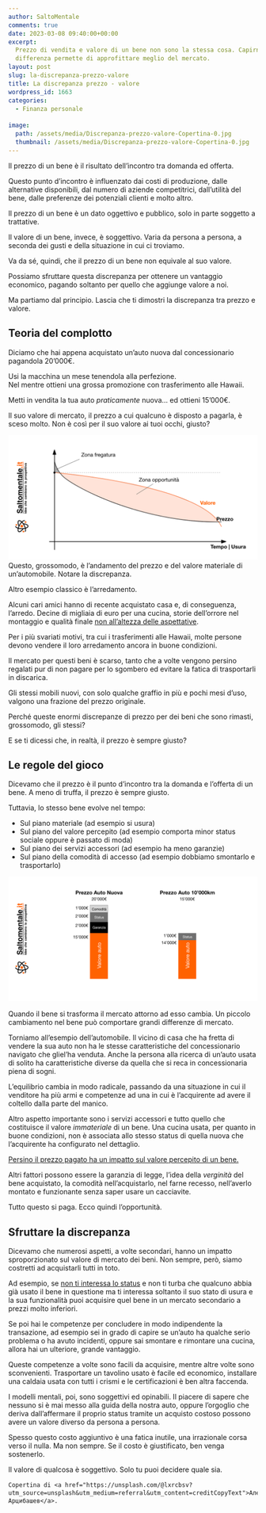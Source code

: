 ```yaml
---
author: SaltoMentale
comments: true
date: 2023-03-08 09:40:00+00:00
excerpt:
  Prezzo di vendita e valore di un bene non sono la stessa cosa. Capirne la
  differenza permette di approfittare meglio del mercato.
layout: post
slug: la-discrepanza-prezzo-valore
title: La discrepanza prezzo - valore
wordpress_id: 1663
categories:
  - Finanza personale

image:
  path: /assets/media/Discrepanza-prezzo-valore-Copertina-0.jpg
  thumbnail: /assets/media/Discrepanza-prezzo-valore-Copertina-0.jpg
---
```


Il prezzo di un bene è il risultato dell’incontro tra domanda ed offerta.

Questo punto d’incontro è influenzato dai costi di produzione, dalle alternative disponibili, dal numero di aziende competitrici, dall’utilità del bene, dalle preferenze dei potenziali clienti e molto altro.

Il prezzo di un bene è un dato oggettivo e pubblico, solo in parte soggetto a trattative.

Il valore di un bene, invece, è soggettivo. Varia da persona a persona, a seconda dei gusti e della situazione in cui ci troviamo.

Va da sé, quindi, che il prezzo di un bene non equivale al suo valore.

Possiamo sfruttare questa discrepanza per ottenere un vantaggio economico, pagando soltanto per quello che aggiunge valore a noi.

Ma partiamo dal principio. Lascia che ti dimostri la discrepanza tra prezzo e valore.

## Teoria del complotto

Diciamo che hai appena acquistato un’auto nuova dal concessionario pagandola 20’000€.

Usi la macchina un mese tenendola alla perfezione.  
Nel mentre ottieni una grossa promozione con trasferimento alle Hawaii.

Metti in vendita la tua auto _praticamente_ nuova… ed ottieni 15’000€.

Il suo valore di mercato, il prezzo a cui qualcuno è disposto a pagarla, è sceso molto. Non è così per il suo valore ai tuoi occhi, giusto?

![Discrepanza prezzo - valore: col tempo il valore del bene decresce progressivamente seguendo una funzione concava. Il prezzo, invece , varia seguendo una funzione convessa.](/assets/media/Discrepanza-prezzo-valore.png)Questo, grossomodo, è l’andamento del prezzo e del valore materiale di un’automobile. Notare la discrepanza.

Altro esempio classico è l’arredamento.

Alcuni cari amici hanno di recente acquistato casa e, di conseguenza, l’arredo. Decine di migliaia di euro per una cucina, storie dell’orrore nel montaggio e qualità finale [non all’altezza delle aspettative](/fare-una-promessa/).

Per i più svariati motivi, tra cui i trasferimenti alle Hawaii, molte persone devono vendere il loro arredamento ancora in buone condizioni.

Il mercato per questi beni è scarso, tanto che a volte vengono persino regalati pur di non pagare per lo sgombero ed evitare la fatica di trasportarli in discarica.

Gli stessi mobili nuovi, con solo qualche graffio in più e pochi mesi d’uso, valgono una frazione del prezzo originale.

Perché queste enormi discrepanze di prezzo per dei beni che sono rimasti, grossomodo, gli stessi?

E se ti dicessi che, in realtà, il prezzo è sempre giusto?

## Le regole del gioco

Dicevamo che il prezzo è il punto d’incontro tra la domanda e l’offerta di un bene. A meno di truffa, il prezzo è sempre giusto.

Tuttavia, lo stesso bene evolve nel tempo:

- Sul piano materiale (ad esempio si usura)
- Sul piano del valore percepito (ad esempio comporta minor status sociale oppure è passato di moda)
- Sul piano dei servizi accessori (ad esempio ha meno garanzie)
- Sul piano della comodità di accesso (ad esempio dobbiamo smontarlo e trasportarlo)

![Componenti del valore di un bene - schema: il prezzo totale dipende dal valore materiale del bene e dal valore immateriale di voci come la garanzia, la comodità di acquisto e lo status sociale](/assets/media/Componenti-del-valore.png)

Quando il bene si trasforma il mercato attorno ad esso cambia. Un piccolo cambiamento nel bene può comportare grandi differenze di mercato.

Torniamo all’esempio dell’automobile. Il vicino di casa che ha fretta di vendere la sua auto non ha le stesse caratteristiche del concessionario navigato che gliel’ha venduta. Anche la persona alla ricerca di un’auto usata di solito ha caratteristiche diverse da quella che si reca in concessionaria piena di sogni.

L’equilibrio cambia in modo radicale, passando da una situazione in cui il venditore ha più armi e competenze ad una in cui è l’acquirente ad avere il coltello dalla parte del manico.

Altro aspetto importante sono i servizi accessori e tutto quello che costituisce il valore _immateriale_ di un bene. Una cucina usata, per quanto in buone condizioni, non è associata allo stesso status di quella nuova che l’acquirente ha configurato nel dettaglio.

[Persino il prezzo pagato ha un impatto sul valore percepito di un bene.](https://en.wikipedia.org/wiki/Premium_pricing)

Altri fattori possono essere la garanzia di legge, l’idea della _verginità_ del bene acquistato, la comodità nell’acquistarlo, nel farne recesso, nell’averlo montato e funzionante senza saper usare un cacciavite.

Tutto questo si paga. Ecco quindi l’opportunità.

## Sfruttare la discrepanza

Dicevamo che numerosi aspetti, a volte secondari, hanno un impatto sproporzionato sul valore di mercato dei beni. Non sempre, però, siamo costretti ad acquistarli tutti in toto.

Ad esempio, se [non ti interessa lo status](/il-costo-dello-status/) e non ti turba che qualcuno abbia già usato il bene in questione ma ti interessa soltanto il suo stato di usura e la sua funzionalità puoi acquisire quel bene in un mercato secondario a prezzi molto inferiori.

Se poi hai le competenze per concludere in modo indipendente la transazione, ad esempio sei in grado di capire se un’auto ha qualche serio problema o ha avuto incidenti, oppure sai smontare e rimontare una cucina, allora hai un ulteriore, grande vantaggio.

Queste competenze a volte sono facili da acquisire, mentre altre volte sono sconvenienti. Trasportare un tavolino usato è facile ed economico, installare una caldaia usata con tutti i crismi e le certificazioni è ben altra faccenda.

I modelli mentali, poi, sono soggettivi ed opinabili. Il piacere di sapere che nessuno si è mai messo alla guida della nostra auto, oppure l’orgoglio che deriva dall’affermare il proprio status tramite un acquisto costoso possono avere un valore diverso da persona a persona.

Spesso questo costo aggiuntivo è una fatica inutile, una irrazionale corsa verso il nulla. Ma non sempre. Se il costo è giustificato, ben venga sostenerlo.

Il valore di qualcosa è soggettivo. Solo tu puoi decidere quale sia.

    Copertina di <a href="https://unsplash.com/@lxrcbsv?utm_source=unsplash&utm_medium=referral&utm_content=creditCopyText">Алекс Арцибашев</a>.

